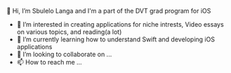  👋 Hi, I’m Sbulelo Langa and I'm a part of the DVT grad program for iOS  
 
- 👀 I’m interested in creating applications for niche intrests, Video essays on various topics, and reading(a lot)
- 🌱 I’m currently learning how to understand Swift and developing iOS applications
- 💞️ I’m looking to collaborate on ...
- 📫 How to reach me ...

<!---
STLanga/STLanga is a ✨ special ✨ repository because its `README.md` (this file) appears on your GitHub profile.
You can click the Preview link to take a look at your changes.
--->
